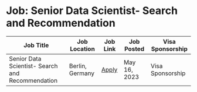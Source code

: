 # Job: Senior Data Scientist- Search and Recommendation

| Job Title | Job Location | Job Link | Job Posted | Visa Sponsorship |
| --- | --- | --- | --- | --- |
| Senior Data Scientist- Search and Recommendation | Berlin, Germany | [Apply](https://careers.soundcloud.com/job?gh_jid=6759972002) | May 16, 2023 | Visa Sponsorship |
